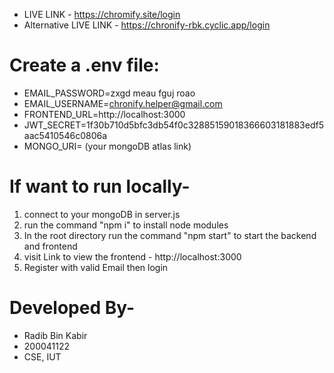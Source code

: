 - LIVE LINK - https://chromify.site/login
- Alternative LIVE LINK - https://chronify-rbk.cyclic.app/login


# Create a .env file:
- EMAIL_PASSWORD=zxgd meau fguj roao
- EMAIL_USERNAME=chronify.helper@gmail.com
- FRONTEND_URL=http://localhost:3000
- JWT_SECRET=1f30b710d5bfc3db54f0c32885159018366603181883edf5aac5410546c0806a
- MONGO_URI= (your mongoDB atlas link)

# If want to run locally-
1. connect to your mongoDB in server.js
2. run the command "npm i" to install node modules
3. In the root directory run the command "npm start" to start the backend and frontend
4. visit Link to view the frontend - http://localhost:3000
5. Register with valid Email then login

# Developed By-
- Radib Bin Kabir
- 200041122
- CSE, IUT

